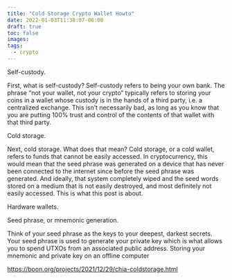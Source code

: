 ```yaml
---
title: "Cold Storage Crypto Wallet Howto"
date: 2022-01-03T11:38:07-06:00
draft: true
toc: false
images:
tags: 
  - crypto
---
```


Self-custody.

First, what is self-custody? Self-custody refers to being your own bank. The phrase “not your wallet, not your crypto” typically refers to storing your coins in a wallet whose custody is in the hands of a third party, i.e. a centralized exchange. This isn’t necessarily bad, as long as you know that you are putting 100% trust and control of the contents of that wallet with that third party.

Cold storage.

Next, cold storage. What does that mean? Cold storage, or a cold wallet, refers to funds that cannot be easily accessed. In cryptocurrency, this would mean that the seed phrase was generated on a device that has never been connected to the internet since before the seed phrase was generated. And ideally, that system completely wiped and the seed words stored on a medium that is not easily destroyed, and most definitely not easily accessed. This is what this post is about.

Hardware wallets.

Seed phrase, or mnemonic generation.

Think of your seed phrase as the keys to your deepest, darkest secrets. Your seed phrase is used to generate your private key which is what allows you to spend UTXOs from an associated public address. Storing your mnemonic and private key on an offline computer 



https://boon.org/projects/2021/12/29/chia-coldstorage.html